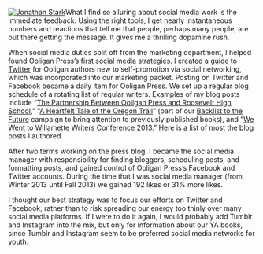 [![Jonathan Stark](http://laurenhudgins.com/wp-content/uploads/2014/02/jonathanstark-200x300.jpg)](http://laurenhudgins.com/wp-content/uploads/2014/02/jonathanstark.jpg)What I find so alluring about social media work is the immediate feedback. Using the right tools, I get nearly instantaneous numbers and reactions that tell me that people, perhaps many people, are out there getting the message. It gives me a thrilling dopamine rush.

When social media duties split off from the marketing department, I helped found Ooligan Press’s first social media strategies. I created a [guide to Twitter](http://laurenhudgins.com/social-media/an-authors-guide-to-twitter/ "An Author’s Guide to Twitter") for Ooligan authors new to self-promotion via social networking, which was incorporated into our marketing packet. Posting on Twitter and Facebook became a daily item for Ooligan Press. We set up a regular blog schedule of a rotating list of regular writers. Examples of my blog posts include &ldquo;[The Partnership Between Ooligan Press and Roosevelt High School](http://ooligan.pdx.edu/the-partnership-between-ooligan-press-and-roosevelt-high-school/ "Ooligan Press and RHS"),&rdquo; &ldquo;[A Heartfelt Tale of the Oregon Trail](http://ooligan.pdx.edu/a-heartfelt-tale-of-the-oregon-trail/ "Heart for Any Fate")&rdquo; (part of our [Backlist to the Future](http://ooligan.pdx.edu/topics/backlist-to-the-future/ "Backlist to the Future") campaign to bring attention to previously published books), and &ldquo;[We Went to Willamette Writers Conference 2013](http://ooligan.pdx.edu/we-went-to-willamette-writers-conference-2013/ "WW C2013").&rdquo; [Here](http://ooligan.pdx.edu/author/lauren-hudgins/ "Hudgins blog posts") is a list of most the blog posts I authored.

After two terms working on the press blog, I became the social media manager with responsibility for finding bloggers, scheduling posts, and formatting posts, and gained control of Ooligan Press’s Facebook and Twitter accounts. During the time that I was social media manager (from Winter 2013 until Fall 2013) we gained 192 likes or 31% more likes.

I thought our best strategy was to focus our efforts on Twitter and Facebook, rather than to risk spreading our energy too thinly over many social media platforms. If I were to do it again, I would probably add Tumblr and Instagram into the mix, but only for information about our YA books, since Tumblr and Instagram seem to be preferred social media networks for youth.
